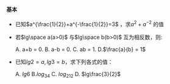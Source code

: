 #### 基本

- 已知$a^{\frac{1}{2}}+a^{-\frac{1}{2}}=3$ ，求$a^2+a^{-2}$ 的值

- 若$lg\space a(a>0)$ 与$lg\space b(b>0)$ 互为相反数，则:

  A. a+b = 0.   B. a-b = 0.    C. ab = 1.   D.$\frac{a}{b} = 1$ 

- 已知$lg2=a,lg3=b$，求下列各式的值：

  A. $lg6$    B.$log_34$    C. $log_212$    D. $lg\frac{3}{2}$

 